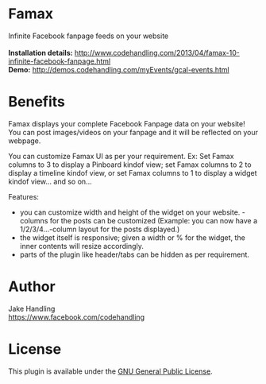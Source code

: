 Famax
=====

Infinite Facebook fanpage feeds on your website
<br>
<br>
<b>Installation details:</b> http://www.codehandling.com/2013/04/famax-10-infinite-facebook-fanpage.html
<br>
<b>Demo:</b> http://demos.codehandling.com/myEvents/gcal-events.html

Benefits
========

Famax displays your complete Facebook Fanpage data on your website! You can post images/videos on your fanpage and it will be reflected on your webpage. 

You can customize Famax UI as per your requirement. Ex: Set Famax columns to 3 to display a Pinboard kindof view; set Famax columns to 2 to display a timeline kindof view, or set Famax columns to 1 to display a widget kindof view... and so on... 

Features:
- you can customize width and height of the widget on your website. - columns for the posts can be customized (Example: you can now have a 1/2/3/4...-column layout for the posts displayed.)
- the widget itself is responsive; given a width or % for the widget, the inner contents will resize accordingly.
- parts of the plugin like header/tabs can be hidden as per requirement.

Author
======
Jake Handling<br>
https://www.facebook.com/codehandling

License
=======
This plugin is available under the <a href="https://github.com/codehandling/famax/blob/master/GNU.md">GNU General Public License</a>.

